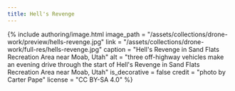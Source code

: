 ```yaml
---
title: Hell's Revenge
---
```


{% include authoring/image.html
    image_path = "/assets/collections/drone-work/preview/hells-revenge.jpg"
    link = "/assets/collections/drone-work/full-res/hells-revenge.jpg"
    caption = "Hell's Revenge in Sand Flats Recreation Area near Moab, Utah"
    alt = "three off-highway vehicles make an evening drive through the start of Hell's Revenge in Sand Flats Recreation Area near Moab, Utah"
    is_decorative = false
    credit = "photo by Carter Pape"
    license = "CC BY-SA 4.0"
%}
